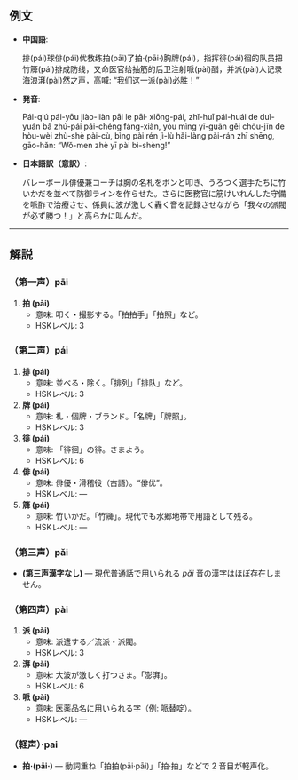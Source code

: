 ## 例文
* **中国語**:  

  排(pái)球俳(pái)优教练拍(pāi)了拍·(pāi·)胸牌(pái)，指挥徘(pái)徊的队员把竹簰(pái)排成防线，又命医官给抽筋的后卫注射哌(pài)醋，并派(pài)人记录海浪湃(pài)然之声，高喊: “我们这一派(pài)必胜！”  

* **発音**:  

  Pái-qiú pái-yōu jiào-liàn pāi le pāi· xiōng-pái, zhǐ-huī pái-huái de duì-yuán bǎ zhú-pái pái-chéng fáng-xiàn, yòu mìng yī-guān gěi chōu-jīn de hòu-wèi zhù-shè pài-cù, bìng pài rén jì-lù hǎi-làng pài-rán zhī shēng, gāo-hǎn: “Wǒ-men zhè yī pài bì-shèng!”  

* **日本語訳（意訳）**:  

  バレーボール俳優兼コーチは胸の名札をポンと叩き、うろつく選手たちに竹いかだを並べて防御ラインを作らせた。さらに医務官に筋けいれんした守備を哌酢で治療させ、係員に波が激しく轟く音を記録させながら「我々の派閥が必ず勝つ！」と高らかに叫んだ。  

---

## 解説  

### （第一声）pāi  
1. **拍 (pāi)**  
   - 意味: 叩く・撮影する。「拍拍手」「拍照」など。  
   - HSKレベル: 3  

### （第二声）pái  
1. **排 (pái)**  
   - 意味: 並べる・除く。「排列」「排队」など。  
   - HSKレベル: 3  
2. **牌 (pái)**  
   - 意味: 札・個牌・ブランド。「名牌」「牌照」。  
   - HSKレベル: 3  
3. **徘 (pái)**  
   - 意味: 「徘徊」の徘。さまよう。  
   - HSKレベル: 6  
4. **俳 (pái)**  
   - 意味: 俳優・滑稽役（古語）。“俳优”。  
   - HSKレベル: ―  
5. **簰 (pái)**  
   - 意味: 竹いかだ。「竹簰」。現代でも水郷地帯で用語として残る。  
   - HSKレベル: ―  

### （第三声）pǎi  
* **(第三声漢字なし)** — 現代普通話で用いられる *pǎi* 音の漢字はほぼ存在しません。  

### （第四声）pài  
1. **派 (pài)**  
   - 意味: 派遣する／流派・派閥。  
   - HSKレベル: 3  
2. **湃 (pài)**  
   - 意味: 大波が激しく打つさま。「澎湃」。  
   - HSKレベル: 6  
3. **哌 (pài)**  
   - 意味: 医薬品名に用いられる字（例: 哌替啶）。  
   - HSKレベル: ―  

### （軽声）·pai  
* **拍·(pāi·)** — 動詞重ね「拍拍(pāi·pāi)」「拍·拍」などで 2 音目が軽声化。  
